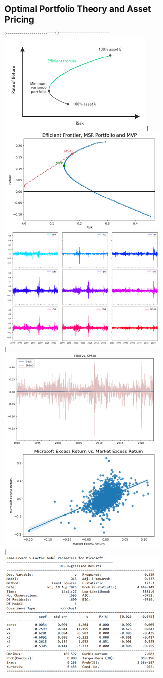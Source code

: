 # Optimal Portfolio Theory and Asset Pricing
:-------------------------:|:-------------------------:
![](https://github.com/MohsenM-Git/Asset_pricing/blob/main/ef.png)   | ![](https://github.com/MohsenM-Git/Asset_pricing/blob/main/msr.png)
![](https://github.com/MohsenM-Git/Asset_pricing/blob/main/rets.png) | ![](https://github.com/MohsenM-Git/Asset_pricing/blob/main/tb-sp500.png)
![](https://github.com/MohsenM-Git/Asset_pricing/blob/main/reg-1.png)| ![](https://github.com/MohsenM-Git/Asset_pricing/blob/main/reg-2.png)
